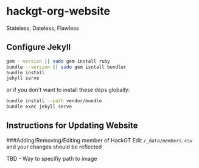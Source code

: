 # hackgt-org-website
Stateless, Dateless, Flawless

## Configure Jekyll

```BASH
gem --version || sudo gem install ruby
bundle --version || sudo gem isntall bundler
bundle install
jekyll serve
```

or if you don't want to install these deps globally:

```BASH
bundle install --path vendor/bundle
bundle exec jekyll serve
```

## Instructions for Updating Website

###Adding/Removing/Editing member of HackGT
Edit `/_data/members.csv` and your changes should be reflected

TBD - Way to specifiy path to image
